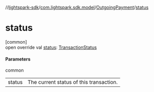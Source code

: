 //[lightspark-sdk](../../../index.md)/[com.lightspark.sdk.model](../index.md)/[OutgoingPayment](index.md)/[status](status.md)

# status

[common]\
open override val [status](status.md): [TransactionStatus](../-transaction-status/index.md)

#### Parameters

common

| | |
|---|---|
| status | The current status of this transaction. |
